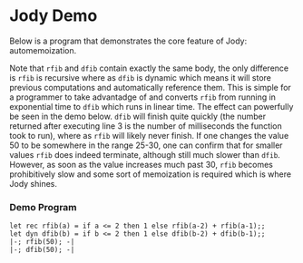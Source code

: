 # Jody Demo

Below is a program that demonstrates the core feature of Jody: automemoization. 

Note that `rfib` and `dfib` contain exactly the same body, the only difference is
`rfib` is recursive where as `dfib` is dynamic which means it will store previous
computations and automatically reference them. This is simple for a programmer to
take advantadge of and converts `rfib` from running in exponential time to `dfib`
which runs in linear time. The effect can powerfully be seen in the demo below.
`dfib` will finish quite quickly (the number returned after executing line 3 is
the number of milliseconds the function took to run), where as `rfib` will likely
never finish. If one changes the value 50 to be somewhere in the range 25-30,
one can confirm that for smaller values `rfib` does indeed terminate, although still
much slower than `dfib`. However, as soon as the value increases much past 30, 
`rfib` becomes prohibitively slow and some sort of memoization is required which
is where Jody shines.

### Demo Program
```
let rec rfib(a) = if a <= 2 then 1 else rfib(a-2) + rfib(a-1);;
let dyn dfib(b) = if b <= 2 then 1 else dfib(b-2) + dfib(b-1);;
|-; rfib(50); -|
|-; dfib(50); -|
```
